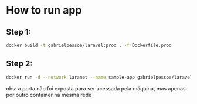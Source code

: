 # How to run app

## Step 1:
```bash
docker build -t gabrielpessoa/laravel:prod . -f Dockerfile.prod
```

## Step 2:
```bash
docker run -d --network laranet --name sample-app gabrielpessoa/laravel:prod 
```
obs: a porta não foi exposta para ser acessada pela máquina, mas apenas por outro container na mesma rede